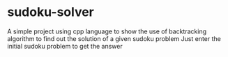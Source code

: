 # sudoku-solver
A simple project using cpp language to show the use of backtracking algorithm to find out the solution of a given sudoku problem
Just enter the initial sudoku problem to get the answer

